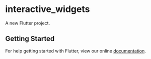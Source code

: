 # interactive_widgets

A new Flutter project.

## Getting Started

For help getting started with Flutter, view our online
[documentation](https://flutter.io/).
